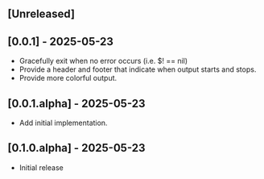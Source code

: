 ## [Unreleased]

## [0.0.1] - 2025-05-23

* Gracefully exit when no error occurs (i.e. $! == nil)
* Provide a header and footer that indicate when output starts and stops.
* Provide more colorful output.


## [0.0.1.alpha] - 2025-05-23

* Add initial implementation.


## [0.1.0.alpha] - 2025-05-23

* Initial release
